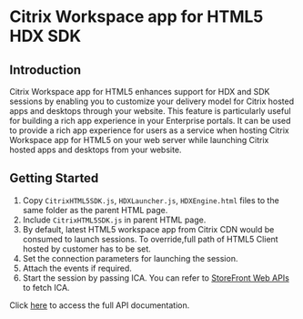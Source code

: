 # Citrix Workspace app for HTML5 HDX SDK

## Introduction

Citrix Workspace app for HTML5 enhances support for  HDX and SDK sessions by enabling you to customize your delivery model for Citrix hosted apps and desktops through your website. This feature is particularly useful for building a rich app experience in your Enterprise portals. It can be used to provide a rich app experience for users as a service when hosting Citrix Workspace app for HTML5 on your web server while launching Citrix hosted apps and desktops from your website.

## Getting Started

1.  Copy `CitrixHTML5SDK.js`, `HDXLauncher.js`, `HDXEngine.html` files to the
    same folder as the parent HTML page.
2.  Include `CitrixHTML5SDK.js` in parent HTML page.
3.  By default, latest HTML5 workspace app from Citrix CDN would be consumed to launch sessions. To override,full path of HTML5 Client hosted by customer has to be set.
4.  Set the connection parameters for launching the session.
5.  Attach the events if required.
6.  Start the session by passing ICA. You can refer to [StoreFront Web APIs](https://www.citrix.com/downloads/storefront/sdks/storefront-services-api-30.html) to fetch ICA.

Click [here](./citrix-receiver) to access the full API documentation.
